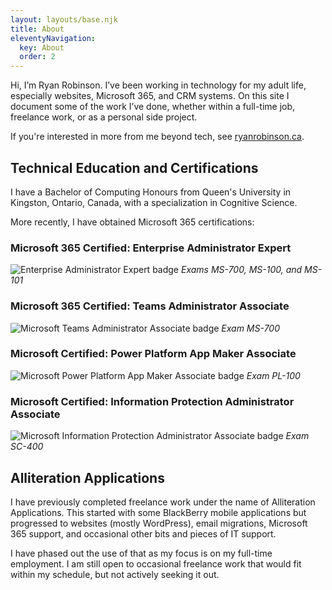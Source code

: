 ```yaml
---
layout: layouts/base.njk
title: About
eleventyNavigation:
  key: About
  order: 2
---
```


Hi, I’m Ryan Robinson. I’ve been working in technology for my adult life, especially websites, Microsoft 365, and CRM systems. On this site I document some of the work I’ve done, whether within a full-time job, freelance work, or as a personal side project.

If you're interested in more from me beyond tech, see [ryanrobinson.ca](https://ryanrobinson.ca).

## Technical Education and Certifications

I have a Bachelor of Computing Honours from Queen's University in Kingston, Ontario, Canada, with a specialization in Cognitive Science.

More recently, I have obtained Microsoft 365 certifications:

### Microsoft 365 Certified: Enterprise Administrator Expert

![Enterprise Administrator Expert badge](/img/microsoft-365-certified-enterprise-administrator-expert.png "Enterprise Administrator badge")
_Exams MS-700, MS-100, and MS-101_

### Microsoft 365 Certified: Teams Administrator Associate

![Microsoft Teams Administrator Associate badge](/img/microsoft-365-certified-teams-administrator-associate.png "Teams Administrator badge")
_Exam MS-700_

### Microsoft Certified: Power Platform App Maker Associate

![Microsoft Power Platform App Maker Associate badge](/img/microsoft-certified-power-platform-app-maker-associate.png "Power Platform App Maker badge")
_Exam PL-100_

### Microsoft Certified: Information Protection Administrator Associate

![Microsoft Information Protection Administrator Associate badge](/img/microsoft-certified-information-protection-administrator-associate.png "Information Protection Administrator badge")
_Exam SC-400_

## Alliteration Applications

I have previously completed freelance work under the name of Alliteration Applications. This started with some BlackBerry mobile applications but progressed to websites (mostly WordPress), email migrations, Microsoft 365 support, and occasional other bits and pieces of IT support.

I have phased out the use of that as my focus is on my full-time employment. I am still open to occasional freelance work that would fit within my schedule, but not actively seeking it out.
